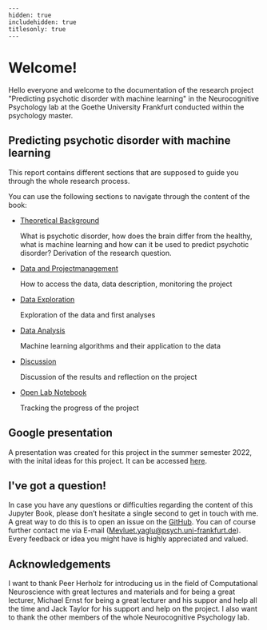 
```{toctree}
---
hidden: true
includehidden: true
titlesonly: true
---
```

# Welcome!

Hello everyone and welcome to the documentation of the research project "Predicting psychotic disorder with machine learning" in the Neurocognitive Psychology lab at the Goethe University Frankfurt conducted within the psychology master.

## Predicting psychotic disorder with machine learning

This report contains different sections that are supposed to guide you through the whole research process.

You can use the following sections to navigate through the content of the book:

* [Theoretical Background](https://mello-y.github.io/MSc5_research_project/general_information/TheoreticalBackground.html)

   What is psychotic disorder, how does the brain differ from the healthy, what is machine learning and how can it be used to predict psychotic disorder? Derivation of the research question.

* [Data and Projectmanagement](https://mello-y.github.io/MSc5_research_project/general_information/DataProjectManagement.html)

   How to access the data, data description, monitoring the project 

* [Data Exploration](https://mello-y.github.io/MSc5_research_project/code/Data_exploration.html)

   Exploration of the data and first analyses 

* [Data Analysis](https://mello-y.github.io/MSc5_research_project/general_information/Tasktype.html)

   Machine learning algorithms and their application to the data

* [Discussion](https://mello-y.github.io/MSc5_research_project/general_information/Discussion.html)

   Discussion of the results and reflection on the project

* [Open Lab Notebook](https://mello-y.github.io/MSc5_research_project/general_information/open_labnotebook.html)

   Tracking the progress of the project

## Google presentation

A presentation was created for this project in the summer semester 2022, with the inital ideas for this project. It can be accessed [here](https://https://docs.google.com/presentation/d/1ysx6PTcWwJ-qW31qVTir6UY8tXUepbc21LoUitTZg9U/edit). 


## I've got a question!

In case you have any questions or difficulties regarding the content of this Jupyter Book, please don’t hesitate a single second to get in touch with me. A great way to do this is to open an issue on the [GitHub](https://github.com/mello-y/MSc5_research_project). You can of course further contact me via E-mail (Mevluet.yaglu@psych.uni-frankfurt.de). Every feedback or idea you might have is highly appreciated and valued.

## Acknowledgements

I want to thank Peer Herholz for introducing us in the field of Computational Neuroscience with great lectures and materials and for being a great lecturer, Michael Ernst for being a great lecturer and his suppor and help all the time and Jack Taylor for his support and help on the project. I also want to thank the other members of the whole Neurocognitive Psychology lab.